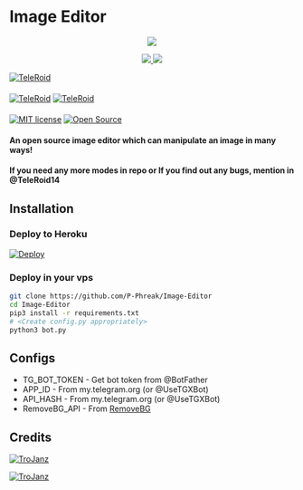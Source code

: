 # Image Editor

<p align="center">
  <a href="https://www.python.org">
    <img src="http://ForTheBadge.com/images/badges/made-with-python.svg">

  </a>
</p>
<p align="center">
  <a href="https://github.com/P-Phreak/Image-Editor/stargazers">
    <img src="https://img.shields.io/github/stars/P-Phreak/Image-Editor?style=social">

  </a>
  
  <a href="https://github.com/P-Phreak/Image-Editor/fork">
    <img src="https://img.shields.io/github/forks/P-Phreak/Image-Editor?label=Fork&style=social">

  </a>  
</p>

[![TeleRoid](https://img.shields.io/badge/TeleRoid-Channel-orange?style=for-the-badge&logo=telegram)](https://telegram.dog/TeleRoidGroup)  
ㅤㅤㅤㅤㅤㅤㅤ  
[![TeleRoid](https://img.shields.io/badge/TeleRoid-Support-red?style=flat&logo=telegram)](https://telegram.dog/TeleRoid14)  [![TeleRoid](https://img.shields.io/badge/P-Phreak-Website-red?style=flat&logo=CodersRank)](https://t.me/TheTeleRoid)  
ㅤㅤㅤㅤㅤㅤㅤ  
[![MIT license](https://img.shields.io/badge/License-MIT-blue?style=flat)](https://github.com/P-Phreak/Image-Editor/blob/main/COPYING)  [![Open Source](https://badges.frapsoft.com/os/v2/open-source.svg?v=103)](https://github.com/P-Phreak/Image-Editor)





#### An open source image editor which can manipulate an image in many ways!
#### If you need any more modes in repo or If you find out any bugs, mention in @TeleRoid14

## Installation

### Deploy to Heroku
[![Deploy](https://www.herokucdn.com/deploy/button.svg)](https://heroku.com/deploy?template=https://github.com/P-Phreak/Image-Editor)

### Deploy in your vps
```sh
git clone https://github.com/P-Phreak/Image-Editor
cd Image-Editor
pip3 install -r requirements.txt
# <Create config.py appropriately>
python3 bot.py
```

## Configs

* TG_BOT_TOKEN  - Get bot token from @BotFather
* APP_ID        - From my.telegram.org (or @UseTGXBot)
* API_HASH      - From my.telegram.org (or @UseTGXBot)
* RemoveBG_API  - From [RemoveBG](https://www.remove.bg/b/background-removal-api)

## Credits

[![TroJanz](https://img.shields.io/badge/Stack_Overflow-FE7A16?style=for-the-badge&logo=stack-overflow&logoColor=white)](https://stackoverflow.com/)

[![TroJanz](https://img.shields.io/badge/Pyrogram%20-%23F37626.svg?&style=for-the-badge&logo=telegram&logoColor=white)](https://github.com/pyrogram/pyrogram)
